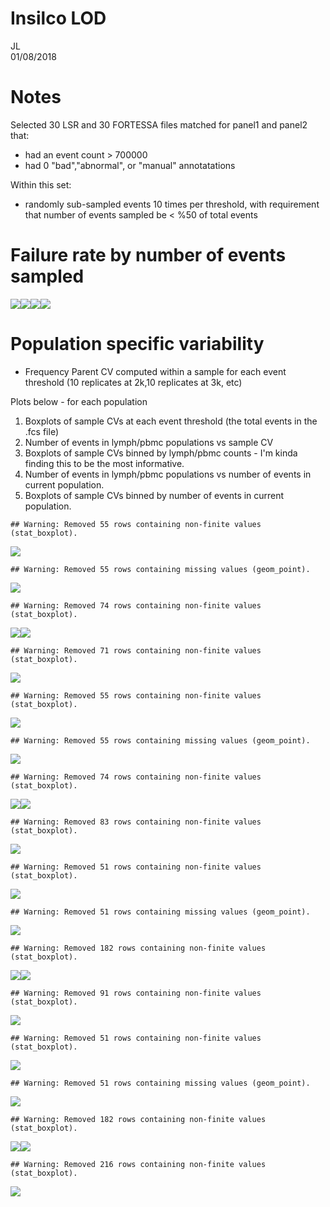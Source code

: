 # Insilco LOD
JL  
01/08/2018  


# Notes

Selected 30 LSR and 30 FORTESSA files matched for panel1 and panel2 that:

- had an event count > 700000
- had 0 "bad","abnormal", or "manual" annotatations

Within this set:

- randomly sub-sampled events 10 times per threshold, with requirement that number of events sampled be < %50 of total events









# Failure rate by number of events sampled
![](Insilico_V10_V2_trim_files/figure-html/unnamed-chunk-2-1.png)<!-- -->![](Insilico_V10_V2_trim_files/figure-html/unnamed-chunk-2-2.png)<!-- -->![](Insilico_V10_V2_trim_files/figure-html/unnamed-chunk-2-3.png)<!-- -->![](Insilico_V10_V2_trim_files/figure-html/unnamed-chunk-2-4.png)<!-- -->

# Population specific variability


- Frequency Parent CV computed within a sample for each event threshold (10 replicates at 2k,10 replicates at 3k, etc)

Plots below - for each population

1. Boxplots of sample CVs at each event threshold (the total events in the .fcs file)
2. Number of events in lymph/pbmc populations vs sample CV
4. Boxplots of sample CVs binned by lymph/pbmc counts - I'm kinda finding this to be the most informative. 
5. Number of events in lymph/pbmc populations vs number of events in current population.
6. Boxplots of sample CVs binned by number of events in current population.



```
## Warning: Removed 55 rows containing non-finite values (stat_boxplot).
```

![](Insilico_V10_V2_trim_files/figure-html/unnamed-chunk-3-1.png)<!-- -->

```
## Warning: Removed 55 rows containing missing values (geom_point).
```

![](Insilico_V10_V2_trim_files/figure-html/unnamed-chunk-3-2.png)<!-- -->

```
## Warning: Removed 74 rows containing non-finite values (stat_boxplot).
```

![](Insilico_V10_V2_trim_files/figure-html/unnamed-chunk-3-3.png)<!-- -->![](Insilico_V10_V2_trim_files/figure-html/unnamed-chunk-3-4.png)<!-- -->

```
## Warning: Removed 71 rows containing non-finite values (stat_boxplot).
```

![](Insilico_V10_V2_trim_files/figure-html/unnamed-chunk-3-5.png)<!-- -->

```
## Warning: Removed 55 rows containing non-finite values (stat_boxplot).
```

![](Insilico_V10_V2_trim_files/figure-html/unnamed-chunk-3-6.png)<!-- -->

```
## Warning: Removed 55 rows containing missing values (geom_point).
```

![](Insilico_V10_V2_trim_files/figure-html/unnamed-chunk-3-7.png)<!-- -->

```
## Warning: Removed 74 rows containing non-finite values (stat_boxplot).
```

![](Insilico_V10_V2_trim_files/figure-html/unnamed-chunk-3-8.png)<!-- -->![](Insilico_V10_V2_trim_files/figure-html/unnamed-chunk-3-9.png)<!-- -->

```
## Warning: Removed 83 rows containing non-finite values (stat_boxplot).
```

![](Insilico_V10_V2_trim_files/figure-html/unnamed-chunk-3-10.png)<!-- -->

```
## Warning: Removed 51 rows containing non-finite values (stat_boxplot).
```

![](Insilico_V10_V2_trim_files/figure-html/unnamed-chunk-3-11.png)<!-- -->

```
## Warning: Removed 51 rows containing missing values (geom_point).
```

![](Insilico_V10_V2_trim_files/figure-html/unnamed-chunk-3-12.png)<!-- -->

```
## Warning: Removed 182 rows containing non-finite values (stat_boxplot).
```

![](Insilico_V10_V2_trim_files/figure-html/unnamed-chunk-3-13.png)<!-- -->![](Insilico_V10_V2_trim_files/figure-html/unnamed-chunk-3-14.png)<!-- -->

```
## Warning: Removed 91 rows containing non-finite values (stat_boxplot).
```

![](Insilico_V10_V2_trim_files/figure-html/unnamed-chunk-3-15.png)<!-- -->

```
## Warning: Removed 51 rows containing non-finite values (stat_boxplot).
```

![](Insilico_V10_V2_trim_files/figure-html/unnamed-chunk-3-16.png)<!-- -->

```
## Warning: Removed 51 rows containing missing values (geom_point).
```

![](Insilico_V10_V2_trim_files/figure-html/unnamed-chunk-3-17.png)<!-- -->

```
## Warning: Removed 182 rows containing non-finite values (stat_boxplot).
```

![](Insilico_V10_V2_trim_files/figure-html/unnamed-chunk-3-18.png)<!-- -->![](Insilico_V10_V2_trim_files/figure-html/unnamed-chunk-3-19.png)<!-- -->

```
## Warning: Removed 216 rows containing non-finite values (stat_boxplot).
```

![](Insilico_V10_V2_trim_files/figure-html/unnamed-chunk-3-20.png)<!-- -->
